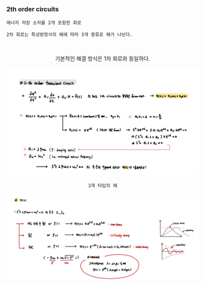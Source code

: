 ### 2th order circuits

`에너지 저장 소자를 2개 포함한 회로`

    2차 회로는 특성방정식의 해에 따라 3개 종류로 해가 나뉜다.

<br>

<div align="center">

기본적인 해결 방식은 1차 회로와 동일하다.

![img.png](img/img.png)

`3개 타입의 해` 

![img_1.png](img/img_1.png)

</div>